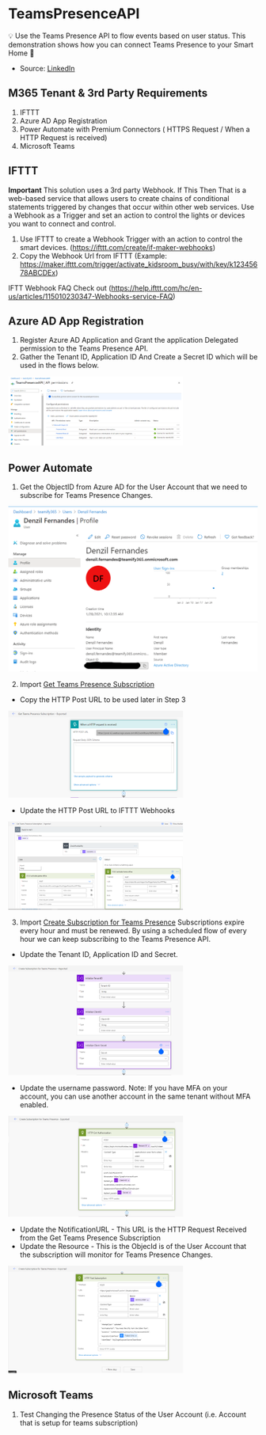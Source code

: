 # TeamsPresenceAPI
💡 Use the Teams Presence API to flow events based on user status. This demonstration shows how you can connect Teams Presence to your Smart Home 🏬
* Source: [LinkedIn](https://www.linkedin.com/posts/denzilfernandes_microsoft365-powerautomate-apifirst-activity-6755244173097623553-GCTN) 

## M365 Tenant & 3rd Party Requirements 
1. IFTTT 
2. Azure AD App Registration
2. Power Automate with Premium Connectors ( HTTPS Request / When a HTTP Request is received)
3. Microsoft Teams 

## IFTTT
**Important** This solution uses a 3rd party Webhook. If This Then That is a web-based service that allows users to create chains of conditional statements triggered by changes that occur within other web services. 
Use a Webhook as a Trigger and set an action to control the lights or devices you want to connect and control. 
1. Use IFTTT to create a Webhook Trigger with an action to control the smart devices. (https://ifttt.com/create/if-maker-webhooks)
2. Copy the Webhook Url from IFTTT (Example: https://maker.ifttt.com/trigger/activate_kidsroom_busy/with/key/k12345678ABCDEx)

IFTT Webhook FAQ Check out (https://help.ifttt.com/hc/en-us/articles/115010230347-Webhooks-service-FAQ)

## Azure AD App Registration
1. Register Azure AD Application and Grant the application Delegated permission to the Teams Presence API.
2. Gather the Tenant ID, Application ID And Create a Secret ID which will be used in the flows below.
<img src="https://github.com/M365-DenzilFernandes/TeamsPresenceAPI/blob/main/1-AzureADAppRegistration.png" style="max-width:70%;">

## Power Automate
1. Get the ObjectID from Azure AD for the User Account that we need to subscribe for Teams Presence Changes.
<img src="https://github.com/M365-DenzilFernandes/TeamsPresenceAPI/blob/main/1-AzureADUserObjectID.png">

2. Import [Get Teams Presence Subscription](https://github.com/M365-DenzilFernandes/TeamsPresenceAPI/blob/main/3A0-GetTeamsPresenceSubscription-Exported_20210128160412.zip)

  * Copy the HTTP Post URL to be used later in Step 3
<img src="https://github.com/M365-DenzilFernandes/TeamsPresenceAPI/blob/main/3A1-PowerAutomate-GetTeamsPresenceSubscription-CopyHTTPRequestReceived.png" style="max-width:70%;">

 * Update the HTTP Post URL to IFTTT Webhooks
<img src="https://github.com/M365-DenzilFernandes/TeamsPresenceAPI/blob/main/3A2-PowerAutomate-GetTeamsPresenceSubscription-UpdatePostToTriggerIFTTT.png" style="max-width:70%;">

3. Import [Create Subscription for Teams Presence](https://github.com/M365-DenzilFernandes/TeamsPresenceAPI/blob/main/3B0-CreateSubscriptionforTeamsPresence-Exported_20210128160435.zip)
Subscriptions expire every hour and must be renewed. By using a scheduled flow of every hour we can keep subscribing to the Teams Presence API. 

 * Update the Tenant ID, Application ID and Secret. 
<img src="https://github.com/M365-DenzilFernandes/TeamsPresenceAPI/blob/main/3B1-PowerAutomate-CreateSubscriptionforTeamsPresence-UpdateUserNamePassword.png" style="max-width:70%;">

 * Update the username password. Note: If you have MFA on your account, you can use another account in the same tenant without MFA enabled.
<img src="https://github.com/M365-DenzilFernandes/TeamsPresenceAPI/blob/main/3B2-PowerAutomate-CreateSubscriptionforTeamsPresence-UpdateUserNamePassword.png" style="max-width:70%;">

  * Update the NotificationURL - This URL is the HTTP Request Received from the Get Teams Presence Subscription
  * Update the Resource - This is the ObjecId is of the User Account that the subscription will monitor for Teams Presence Changes.

<img src="https://github.com/M365-DenzilFernandes/TeamsPresenceAPI/blob/main/3B3-PowerAutomate-CreateSubscriptionforTeamsPresence-UpdateNotificationUrl%2BResourceGUID.png" style="max-width:70%;">

## Microsoft Teams
1. Test Changing the Presence Status of the User Account (i.e. Account that is setup for teams subscription)
